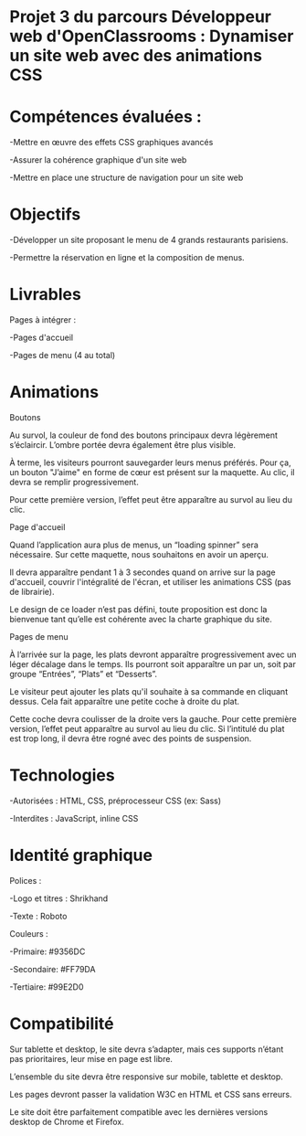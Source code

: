# Projet 3 du parcours Développeur web d'OpenClassrooms : Dynamiser un site web avec des animations CSS

# Compétences évaluées :

-Mettre en œuvre des effets CSS graphiques avancés

-Assurer la cohérence graphique d'un site web

-Mettre en place une structure de navigation pour un site web

# Objectifs

-Développer un site proposant le menu de 4 grands restaurants parisiens.

-Permettre la réservation en ligne et la composition de menus.

# Livrables
Pages à intégrer :

-Pages d'accueil

-Pages de menu (4 au total)

# Animations

Boutons

Au survol, la couleur de fond des boutons principaux devra légèrement s’éclaircir. L’ombre portée devra également être plus visible.

À terme, les visiteurs pourront sauvegarder leurs menus préférés. Pour ça, un bouton "J’aime" en forme de cœur est présent sur la maquette. Au clic, il devra se remplir progressivement. 

Pour cette première version, l’effet peut être apparaître au survol au lieu du clic.

Page d'accueil

Quand l’application aura plus de menus, un “loading spinner” sera nécessaire. Sur cette maquette, nous souhaitons en avoir un aperçu. 

Il devra apparaître pendant 1 à 3 secondes quand on arrive sur la page d'accueil, couvrir l'intégralité de l'écran, et utiliser les animations CSS (pas de librairie). 

Le design de ce loader n’est pas défini, toute proposition est donc la bienvenue tant qu’elle est cohérente avec la charte graphique du site.


Pages de menu

À l’arrivée sur la page, les plats devront apparaître progressivement avec un léger décalage dans le temps. Ils pourront soit apparaître un par un, soit par groupe “Entrées”, “Plats” et “Desserts”.

Le visiteur peut ajouter les plats qu'il souhaite à sa commande en cliquant dessus. Cela fait apparaître une petite coche à droite du plat. 

Cette coche devra coulisser de la droite vers la gauche. Pour cette première version, l’effet peut apparaître au survol au lieu du clic. Si l’intitulé du plat est trop long, il devra être rogné avec des points de suspension.

# Technologies

-Autorisées : HTML, CSS, préprocesseur CSS (ex: Sass)

-Interdites : JavaScript, inline CSS

# Identité graphique

Polices :

-Logo et titres : Shrikhand

-Texte : Roboto

Couleurs :

-Primaire: #9356DC

-Secondaire: #FF79DA

-Tertiaire: #99E2D0

# Compatibilité

Sur tablette et desktop, le site devra s’adapter, mais ces supports n’étant pas prioritaires, leur mise en page est libre.

L’ensemble du site devra être responsive sur mobile, tablette et desktop.

Les pages devront passer la validation W3C en HTML et CSS sans erreurs.

Le site doit être parfaitement compatible avec les dernières versions desktop de Chrome et Firefox.
